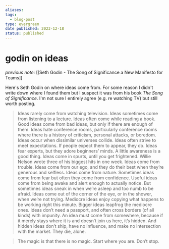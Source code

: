 ```yaml
---
aliases: 
tags:
  - blog-post
type: evergreen
date published: 2023-12-18
status: published
---
```


# godin on ideas

_previous note:_ [[Seth Godin - The Song of Significance a New Manifesto for Teams]]

Here's Seth Godin on where ideas come from. For some reason I didn't write down where I found them but I suspect it was from his book _The Song of Significance_. I'm not sure I entirely agree (e.g. re watching TV) but still worth posting.

> Ideas rarely come from watching television.
> Ideas sometimes come from listening to a lecture.
> Ideas often come while reading a book.
> Good ideas come from bad ideas, but only if there are enough of them.
> Ideas hate conference rooms, particularly conference rooms where there is a history of criticism, personal attacks, or boredom.
> Ideas occur when dissimilar universes collide.
> Ideas often strive to meet expectations. If people expect them to appear, they do.
> Ideas fear experts, but they adore beginners’ minds. A little awareness is a good thing.
> Ideas come in spurts, until you get frightened. Willie Nelson wrote three of his biggest hits in one week.
> Ideas come from trouble.
> Ideas come from our ego, and they do their best when they’re generous and selfless.
> Ideas come from nature.
> Sometimes ideas come from fear but often they come from confidence.
> Useful ideas come from being awake and alert enough to actually notice.
> But sometimes ideas sneak in when we’re asleep and too numb to be afraid.
> Ideas come out of the corner of the eye, or in the shower, when we’re not trying.
> Mediocre ideas enjoy copying what happens to be working right this minute.
> Bigger ideas leapfrog the mediocre ones.
> Ideas don’t need a passport, and often cross borders (of all kinds) with impunity.
> An idea must come from somewhere, because if it merely stays where it is and doesn’t join us here, it’s hidden. And hidden ideas don’t ship, have no influence, and make no intersection with the market. They die, alone.

> The magic is that there is no magic.
> Start where you are.
> Don’t stop.